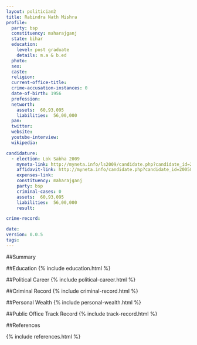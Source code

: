 ```yaml
---
layout: politician2
title: Rabindra Nath Mishra
profile: 
  party: bsp
  constituency: maharajganj
  state: bihar
  education: 
    level: post graduate
    details: m.a & b.ed
  photo: 
  sex: 
  caste: 
  religion: 
  current-office-title: 
  crime-accusation-instances: 0
  date-of-birth: 1956
  profession: 
  networth: 
    assets:  60,93,095
    liabilities:  56,00,000
  pan: 
  twitter: 
  website: 
  youtube-interview: 
  wikipedia: 

candidature: 
  - election: Lok Sabha 2009
    myneta-link: http://myneta.info/ls2009/candidate.php?candidate_id=2005
    affidavit-link: http://myneta.info/candidate.php?candidate_id=2005&scan=original
    expenses-link: 
    constituency: maharajganj 
    party: bsp
    criminal-cases: 0
    assets:  60,93,095
    liabilities:  56,00,000
    result:  

crime-record: 

date: 
version: 0.0.5
tags: 
---
```

##Summary


##Education
{% include education.html %}


##Political Career
{% include political-career.html %}


##Criminal Record
{% include criminal-record.html %}


##Personal Wealth
{% include personal-wealth.html %}


##Public Office Track Record
{% include track-record.html %}


##References


{% include references.html %}